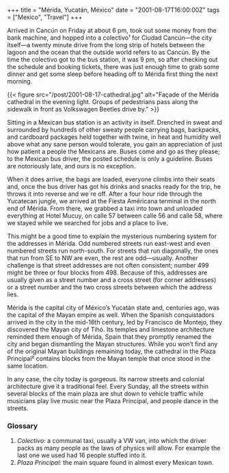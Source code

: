 +++
title = "Mérida, Yucatán, México"
date = "2001-08-17T16:00:00Z"
tags = ["Mexico", "Travel"]
+++

Arrived in Cancún on Friday at about 6 pm, took out some money from the bank
machine, and hopped into a colectivo¹ for Ciudad Cancún—the city itself—a
twenty minute drive from the long strip of hotels between the lagoon and the
ocean that the outside world refers to as Cancún. By the time the colectivo got
to the bus station, it was 9 pm, so after checking out the schedule and booking
tickets, there was just enough time to grab some dinner and get some sleep
before heading off to Mérida first thing the next morning.<!--more-->

{{< figure src="/post/2001-08-17-cathedral.jpg" alt="Façade of the Mérida cathedral in the evening light. Groups of pedestrians pass along the sidewalk in front as Volkswagen Beetles drive by." >}}

Sitting in a Mexican bus station is an activity in itself. Drenched in sweat
and surrounded by hundreds of other sweaty people carrying bags, backpacks, and
cardboard packages held together with twine, in heat and humidity well above
what any sane person would tolerate, you gain an appreciation of just how
patient a people the Mexicans are. Buses come and go as they please; to the
Mexican bus driver, the posted schedule is only a guideline. Buses are
notoriously late, and ours is no exception.

When it does arrive, the bags are loaded, everyone climbs into their seats and,
once the bus driver has got his drinks and snacks ready for the trip, he throws
it into reverse and we´re off. After a four hour ride through the Yucatecan
jungle, we arrived at the Fiesta Américana terminal in the north end of Mérida.
From there, we grabbed a taxi into town and unloaded everything at Hotel Mucuy,
on calle 57 between calle 56 and calle 58, where we stayed while we searched
for jobs and a place to live.

This might be a good time to explain the mysterious numbering system for the
addresses in Mérida. Odd numbered streets run east-west and even numbered
streets run north-south. For streets that run diagonally, the ones that run
from SE to NW are even, the rest are odd—usually. Another challenge is that
street addresses are not often consistent; number 499 might be three or four
blocks from 498. Because of this, addresses are usually given as a street
number and a cross street (for corner addresses) or a street number and the two
cross streets between which the address lies.

Mérida is the capital city of México’s Yucatán state and, centuries ago, was
the capital of the Mayan empire as well. When the Spanish conquistadors arrived
in the city in the mid-16th century, led by Francisco de Montejo, they
discovered the Mayan city of Tihó. Its temples and limestone architecture
reminded them enough of Mérida, Spain that they promptly renamed the city and
began dismantling the Mayan structures. While you won’t find any of the
original Mayan buildings remaining today, the cathedral in the Plaza Principal²
contains blocks from the Mayan temple that once stood in the same location.

In any case, the city today is gorgeous. Its narrow streets and colonial
architecture give it a traditional feel. Every Sunday, all the streets within
several blocks of the main plaza are shut down to vehicle traffic while
musicians play live music near the Plaza Principal, and people dance in the
streets.

### Glossary

1. *Colectivo:* a communal taxi, usually a VW van, into which the driver packs
   as many people as the laws of physics will allow. For example the last one
   we used had 16 people stuffed into it.
1. *Plaza Principal:* the main square found in almost every Mexican town.
